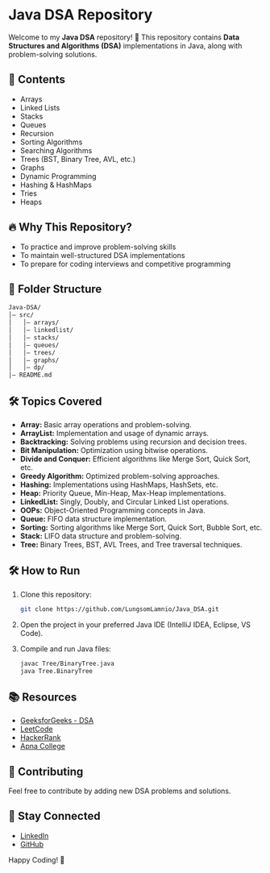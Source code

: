 # Java DSA Repository

Welcome to my **Java DSA** repository! 🚀 This repository contains **Data Structures and Algorithms (DSA)** implementations in Java, along with problem-solving solutions.

## 📌 Contents

- Arrays
- Linked Lists
- Stacks
- Queues
- Recursion
- Sorting Algorithms
- Searching Algorithms
- Trees (BST, Binary Tree, AVL, etc.)
- Graphs
- Dynamic Programming
- Hashing & HashMaps
- Tries
- Heaps

## 🔥 Why This Repository?

- To practice and improve problem-solving skills
- To maintain well-structured DSA implementations
- To prepare for coding interviews and competitive programming

## 📁 Folder Structure

```bash
Java-DSA/
│– src/
│   │– arrays/
│   │– linkedlist/
│   │– stacks/
│   │– queues/
│   │– trees/
│   │– graphs/
│   │– dp/
│– README.md

```

## 🛠️ Topics Covered

- **Array:** Basic array operations and problem-solving.
- **ArrayList:** Implementation and usage of dynamic arrays.
- **Backtracking:** Solving problems using recursion and decision trees.
- **Bit Manipulation:** Optimization using bitwise operations.
- **Divide and Conquer:** Efficient algorithms like Merge Sort, Quick Sort, etc.
- **Greedy Algorithm:** Optimized problem-solving approaches.
- **Hashing:** Implementations using HashMaps, HashSets, etc.
- **Heap:** Priority Queue, Min-Heap, Max-Heap implementations.
- **LinkedList:** Singly, Doubly, and Circular Linked List operations.
- **OOPs:** Object-Oriented Programming concepts in Java.
- **Queue:** FIFO data structure implementation.
- **Sorting:** Sorting algorithms like Merge Sort, Quick Sort, Bubble Sort, etc.
- **Stack:** LIFO data structure and problem-solving.
- **Tree:** Binary Trees, BST, AVL Trees, and Tree traversal techniques.

## 🛠️ How to Run

1. Clone this repository:
   ```bash
   git clone https://github.com/LungsomLamnio/Java_DSA.git
   ```
2. Open the project in your preferred Java IDE (IntelliJ IDEA, Eclipse, VS Code).

3. Compile and run Java files:
   ```bash
   javac Tree/BinaryTree.java
   java Tree.BinaryTree
   ```

## 📚 Resources

- [GeeksforGeeks - DSA](https://www.geeksforgeeks.org/data-structures/)
- [LeetCode](https://leetcode.com/)
- [HackerRank](https://www.hackerrank.com/domains/tutorials/10-days-of-data-structures)
- [Apna College](https://www.apnacollege.in)

## 🤝 Contributing

Feel free to contribute by adding new DSA problems and solutions.

## 📢 Stay Connected

- [LinkedIn](https://www.linkedin.com/in/lungsom-lamnio-339914282/)
- [GitHub](https://github.com/LungsomLamnio)

Happy Coding! 🚀
